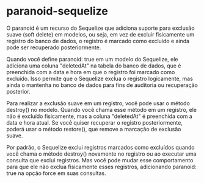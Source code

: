 # paranoid-sequelize

<p>O paranoid é um recurso do Sequelize que adiciona suporte para exclusão suave (soft delete) em modelos, ou seja, em vez de excluir fisicamente um registro do banco de dados, o registro é marcado como excluído e ainda pode ser recuperado posteriormente. </p>

<p>Quando você define paranoid: true em um modelo do Sequelize, ele adiciona uma coluna "deletedAt" na tabela do banco de dados, que é preenchida com a data e hora em que o registro foi marcado como excluído.  Isso permite que o Sequelize exclua o registro logicamente, mas ainda o mantenha no banco de dados para fins de auditoria ou recuperação posterior.</p>

<p>Para realizar a exclusão suave em um registro, você pode usar o método destroy() no modelo. Quando você chama esse método em um registro, ele não é excluído fisicamente, mas a coluna "deletedAt" é preenchida com a data e hora atual. Se você quiser recuperar o registro posteriormente, poderá usar o método restore(), que remove a marcação de exclusão suave. </p>

<p> Por padrão, o Sequelize exclui registros marcados como excluídos quando você chama o método destroy() novamente no registro ou ao executar uma consulta que exclui registros. Mas você pode mudar esse comportamento para que ele não exclua fisicamente esses registros, adicionando paranoid: true na opção force em suas consultas.</p>




